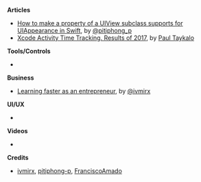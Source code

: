 **Articles**

* [How to make a property of a UIView subclass supports for UIAppearance in Swift](https://pitiphong.me/how-to-make-a-property-of-a-uiview-subclass-supports-for-uiappearance-in-swift-f0938a183d0f), by [@pitiphong_p](https://twitter.com/pitiphong_p)
* [Xcode Activity Time Tracking. Results of 2017](https://medium.com/@taykalopaul/xcode-activity-time-tracking-results-of-2017-43d1cd6ffcdc), by [Paul Taykalo](https://twitter.com/TT_Kilew)

**Tools/Controls**

* 

**Business**

* [Learning faster as an entrepreneur](https://qotoqot.com/blog/learning-faster/), by [@ivmirx](https://twitter.com/ivmirx)

**UI/UX**

* 

**Videos**

* 

**Credits**

* [ivmirx](https://github.com/ivmirx), [pitiphong-p](https://github.com/pitiphong-p), [FranciscoAmado](https://github.com/FranciscoAmado)
